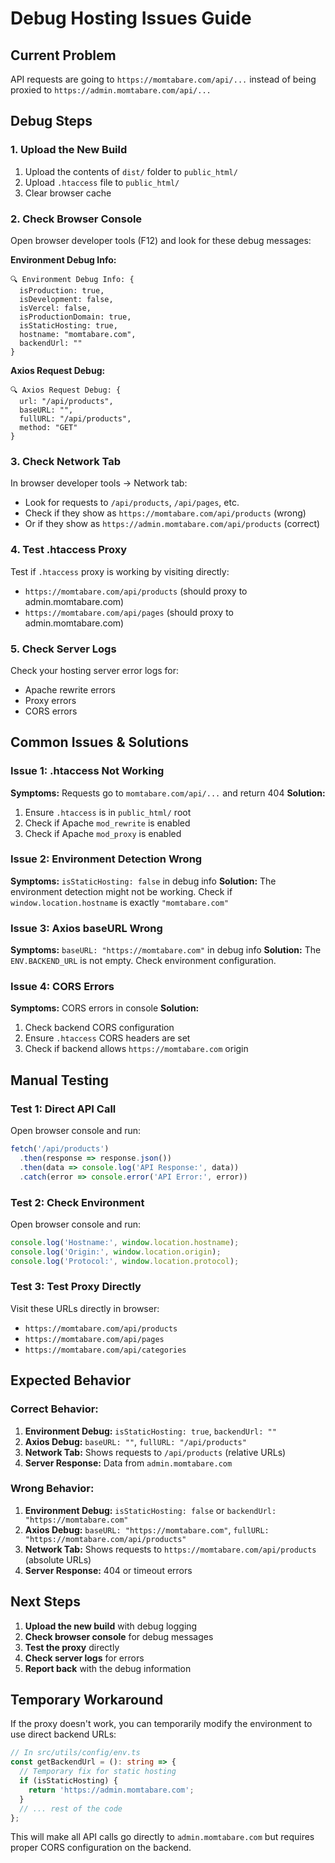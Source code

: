 # Debug Hosting Issues Guide

## Current Problem
API requests are going to `https://momtabare.com/api/...` instead of being proxied to `https://admin.momtabare.com/api/...`

## Debug Steps

### 1. Upload the New Build
1. Upload the contents of `dist/` folder to `public_html/`
2. Upload `.htaccess` file to `public_html/`
3. Clear browser cache

### 2. Check Browser Console
Open browser developer tools (F12) and look for these debug messages:

**Environment Debug Info:**
```
🔍 Environment Debug Info: {
  isProduction: true,
  isDevelopment: false,
  isVercel: false,
  isProductionDomain: true,
  isStaticHosting: true,
  hostname: "momtabare.com",
  backendUrl: ""
}
```

**Axios Request Debug:**
```
🔍 Axios Request Debug: {
  url: "/api/products",
  baseURL: "",
  fullURL: "/api/products",
  method: "GET"
}
```

### 3. Check Network Tab
In browser developer tools → Network tab:
- Look for requests to `/api/products`, `/api/pages`, etc.
- Check if they show as `https://momtabare.com/api/products` (wrong)
- Or if they show as `https://admin.momtabare.com/api/products` (correct)

### 4. Test .htaccess Proxy
Test if `.htaccess` proxy is working by visiting directly:
- `https://momtabare.com/api/products` (should proxy to admin.momtabare.com)
- `https://momtabare.com/api/pages` (should proxy to admin.momtabare.com)

### 5. Check Server Logs
Check your hosting server error logs for:
- Apache rewrite errors
- Proxy errors
- CORS errors

## Common Issues & Solutions

### Issue 1: .htaccess Not Working
**Symptoms:** Requests go to `momtabare.com/api/...` and return 404
**Solution:** 
1. Ensure `.htaccess` is in `public_html/` root
2. Check if Apache `mod_rewrite` is enabled
3. Check if Apache `mod_proxy` is enabled

### Issue 2: Environment Detection Wrong
**Symptoms:** `isStaticHosting: false` in debug info
**Solution:** 
The environment detection might not be working. Check if `window.location.hostname` is exactly `"momtabare.com"`

### Issue 3: Axios baseURL Wrong
**Symptoms:** `baseURL: "https://momtabare.com"` in debug info
**Solution:** 
The `ENV.BACKEND_URL` is not empty. Check environment configuration.

### Issue 4: CORS Errors
**Symptoms:** CORS errors in console
**Solution:** 
1. Check backend CORS configuration
2. Ensure `.htaccess` CORS headers are set
3. Check if backend allows `https://momtabare.com` origin

## Manual Testing

### Test 1: Direct API Call
Open browser console and run:
```javascript
fetch('/api/products')
  .then(response => response.json())
  .then(data => console.log('API Response:', data))
  .catch(error => console.error('API Error:', error))
```

### Test 2: Check Environment
Open browser console and run:
```javascript
console.log('Hostname:', window.location.hostname);
console.log('Origin:', window.location.origin);
console.log('Protocol:', window.location.protocol);
```

### Test 3: Test Proxy Directly
Visit these URLs directly in browser:
- `https://momtabare.com/api/products`
- `https://momtabare.com/api/pages`
- `https://momtabare.com/api/categories`

## Expected Behavior

### Correct Behavior:
1. **Environment Debug:** `isStaticHosting: true`, `backendUrl: ""`
2. **Axios Debug:** `baseURL: ""`, `fullURL: "/api/products"`
3. **Network Tab:** Shows requests to `/api/products` (relative URLs)
4. **Server Response:** Data from `admin.momtabare.com`

### Wrong Behavior:
1. **Environment Debug:** `isStaticHosting: false` or `backendUrl: "https://momtabare.com"`
2. **Axios Debug:** `baseURL: "https://momtabare.com"`, `fullURL: "https://momtabare.com/api/products"`
3. **Network Tab:** Shows requests to `https://momtabare.com/api/products` (absolute URLs)
4. **Server Response:** 404 or timeout errors

## Next Steps

1. **Upload the new build** with debug logging
2. **Check browser console** for debug messages
3. **Test the proxy** directly
4. **Check server logs** for errors
5. **Report back** with the debug information

## Temporary Workaround

If the proxy doesn't work, you can temporarily modify the environment to use direct backend URLs:

```typescript
// In src/utils/config/env.ts
const getBackendUrl = (): string => {
  // Temporary fix for static hosting
  if (isStaticHosting) {
    return 'https://admin.momtabare.com';
  }
  // ... rest of the code
};
```

This will make all API calls go directly to `admin.momtabare.com` but requires proper CORS configuration on the backend.
